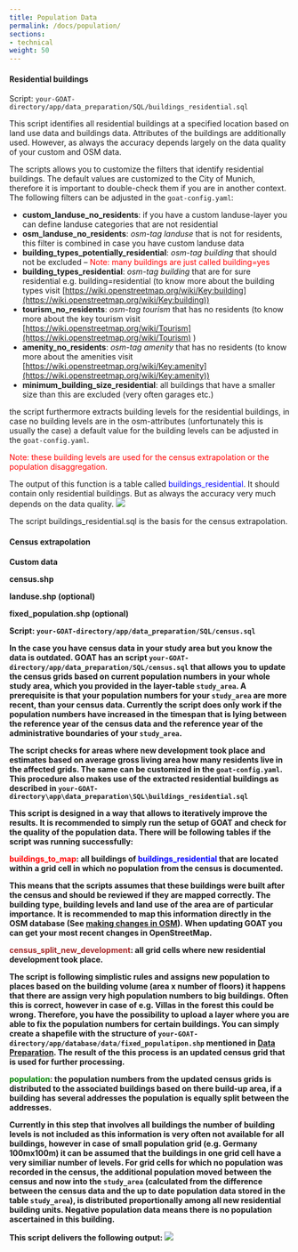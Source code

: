 ```yaml
---
title: Population Data
permalink: /docs/population/
sections:
- technical
weight: 50
---
```


#### Residential buildings

Script: `your-GOAT-directory/app/data_preparation/SQL/buildings_residential.sql`

This script identifies all residential buildings at a specified location based on land use data and buildings data. Attributes of the buildings are additionally used. However, as always the accuracy depends largely on the data quality of your custom and OSM data.

The scripts allows you to customize the filters that identify residential buildings. The default values are customized to the City of Munich, therefore it is important to double-check them if you are in another context. The following filters can be adjusted in the `goat-config.yaml`:

- <b>custom_landuse_no_residents</b>: if you have a custom landuse-layer you can define landuse categories that are not residential
- <b>osm_landuse_no_residents</b>: <i>osm-tag landuse</i> that is not for residents, this filter is combined in case you have custom landuse data
- <b>building_types_potentially_residential</b>: <i>osm-tag building</i> that should not be excluded – <font color="red">Note: many buildings are just called building=yes</font>
- <b>building_types_residential</b>: <i>osm-tag building</i> that are for sure residential e.g. building=residential (to know more about the building types visit [https://wiki.openstreetmap.org/wiki/Key:building](https://wiki.openstreetmap.org/wiki/Key:building))
- <b>tourism_no_residents</b>: <i>osm-tag tourism</i> that has no residents (to know more about the key tourism visit [https://wiki.openstreetmap.org/wiki/Tourism](https://wiki.openstreetmap.org/wiki/Tourism) )
- <b>amenity_no_residents</b>: <i>osm-tag amenity</i> that has no residents (to know more about the amenities visit [https://wiki.openstreetmap.org/wiki/Key:amenity](https://wiki.openstreetmap.org/wiki/Key:amenity))
- <b>minimum_building_size_residential</b>: all buildings that have a smaller size than this are excluded (very often garages etc.)

the script furthermore extracts building levels for the residential buildings, in case no building levels are in the osm-attributes (unfortunately this is usually the case) a default value for the building levels can be adjusted in the `goat-config.yaml`.

<span style="color:red">Note: these building levels are used for the census extrapolation or the population disaggregation.</span>

The output of this function is a table called <span style="color:blue">buildings_residential</span>. It should contain only residential buildings. But as always the accuracy very much depends on the data quality.
![](/images/docs/technical_documentation/population/buildings_residential.png)

The script buildings_residential.sql is the basis for the census extrapolation. 

#### Census extrapolation
<b>Custom data<b>

census.shp

landuse.shp (optional)

fixed_population.shp (optional)

Script: `your-GOAT-directory/app/data_preparation/SQL/census.sql`

In the case you have census data in your study area but you know the data is outdated. GOAT has an script `your-GOAT-directory/app/data_preparation/SQL/census.sql` that allows you to update the census grids based on current population numbers in your whole study area, which you provided in the layer-table `study_area`. A prerequisite is that your population numbers for your `study_area` are more recent, than your census data. Currently the script does only work if the population numbers have increased in the timespan that is lying between the reference year of the census data and the reference year of the administrative boundaries of your `study_area`. 

The script checks for areas where new development took place and estimates based on average gross living area how many residents live in the affected grids. The same can be customized in the `goat-config.yaml`. This procedure also makes use of the extracted residential buildings as described in `your-GOAT-directory\app\data_preparation\SQL\buildings_residential.sql`

This script is designed in a way that allows to iteratively improve the results. It is recommended to simply run the setup of GOAT and check for the quality of the population data. There will be following tables if the script was running successfully: 

<b><span style="color:red">buildings_to_map</span>: all buildings of <font color="blue">buildings_residential</font> that are located within a grid cell in which no population from the census is documented.<b> 

This means that the scripts assumes that these buildings were built after the census and should be reviewed if they are mapped correctly. The building type, building levels and land use of the area are of particular importance. It is recommended to map this information directly in the OSM database (See [making changes in OSM](/docs/osm_tutorial/)). When updating GOAT you can get your most recent changes in OpenStreetMap. 

<b><span style="color:brown">census_split_new_development</span>: all grid cells where new residential development took place.<b>

The script is following simplistic rules and assigns new population to places based on the building volume (area x number of floors) it happens that there are assign very high population numbers to big buildings. Often this is correct, however in case of e.g. Villas in the forest this could be wrong. Therefore, you have the possibility to upload a layer where you are able to fix the population numbers for certain buildings. You can simply create a shapefile with the structure of `your-GOAT-directory/app/database/data/fixed_populatipon.shp` mentioned in [Data Preparation](https://www.open-accessibility.org/docs/data_preparation/).
The result of the this process is an updated census grid that is used for further processing. 

<b><span style="color:green">population</span>: the population numbers from the updated census grids is distributed to the associated buildings based on there build-up area, if a building has several addresses the population is equally split between the addresses.<b> 

Currently in this step that involves all buildings the number of building levels is not included as this information is very often not available for all buildings, however in case of small population grid (e.g. Germany 100mx100m) it can be assumed that the buildings in one grid cell have a very similiar number of levels.
For grid cells for which no population was recorded in the census, the additional population moved between the census and now into the `study_area` (calculated from the difference between the census data and the up to date population data stored in the table `study_area`), is distributed proportionally among all new residential building units. Negative population data means there is no population ascertained in this building. 


This script delivers the following output:
![](/images/docs/technical_documentation/population/census.png)
